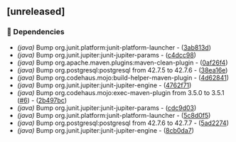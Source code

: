 ## [unreleased]

### 🤖 Dependencies

- *(java)* Bump org.junit.platform:junit-platform-launcher - ([3ab813d](https://github.com/jexxa-projects/JLegMedKafka/commit/3ab813db844a5c26df94dab4c7f8baf6730ebf64))
- *(java)* Bump org.junit.jupiter:junit-jupiter-params - ([c4dcc98](https://github.com/jexxa-projects/JLegMedKafka/commit/c4dcc98154252a57e6d73e7d85b88d6620911aab))
- *(java)* Bump org.apache.maven.plugins:maven-clean-plugin - ([0af26f4](https://github.com/jexxa-projects/JLegMedKafka/commit/0af26f4439c0370fbf94463c1ab54e2b7d69e8a4))
- *(java)* Bump org.postgresql:postgresql from 42.7.5 to 42.7.6 - ([38ea16e](https://github.com/jexxa-projects/JLegMedKafka/commit/38ea16ec09bee3d4cc2d7975731d5121a8315adb))
- *(java)* Bump org.codehaus.mojo:build-helper-maven-plugin - ([4d62841](https://github.com/jexxa-projects/JLegMedKafka/commit/4d62841f25c902470df299fa4462510616b9656d))
- *(java)* Bump org.junit.jupiter:junit-jupiter-engine - ([4762f71](https://github.com/jexxa-projects/JLegMedKafka/commit/4762f71596eb7a29334c0ef9407771406a86d3c9))
- *(java)* Bump org.codehaus.mojo:exec-maven-plugin from 3.5.0 to 3.5.1 ([#6](https://github.com/jexxa-projects/JLegMedKafka/issues/6)) - ([2b497bc](https://github.com/jexxa-projects/JLegMedKafka/commit/2b497bc3a36575fd9ac2f59ac6a99be23b75a2db))
- *(java)* Bump org.junit.jupiter:junit-jupiter-params - ([cdc9d03](https://github.com/jexxa-projects/JLegMedKafka/commit/cdc9d037d34affe21702d8692badf7eaa4cf1c81))
- *(java)* Bump org.junit.platform:junit-platform-launcher - ([5c8d0f5](https://github.com/jexxa-projects/JLegMedKafka/commit/5c8d0f5fb3d4e2dfe3cbd94eacaa84aa9ec519dc))
- *(java)* Bump org.postgresql:postgresql from 42.7.6 to 42.7.7 - ([5ad2274](https://github.com/jexxa-projects/JLegMedKafka/commit/5ad2274a00e856b76b7fd07f245ed931b79014b8))
- *(java)* Bump org.junit.jupiter:junit-jupiter-engine - ([8cb0da7](https://github.com/jexxa-projects/JLegMedKafka/commit/8cb0da770f119a681d377fef6764ea31525b49e7))

<!-- generated by git-cliff -->
